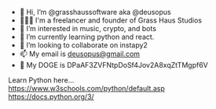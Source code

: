 - 👋 Hi, I’m @grasshaussoftware aka @deusopus
- 🦸🏼‍♂️ I'm a freelancer and founder of Grass Haus Studios
- 👀 I’m interested in music, crypto, and bots
- 🌱 I’m currently learning python and react.
- 💞️ I’m looking to collaborate on instapy2
- 📫 My email is deusopus@gmail.com
- 🐻 My DOGE is DPaAF3ZVFNtpDoSf4Jov2A8xqZtTMgpf6V

Learn Python here...<br/>
https://www.w3schools.com/python/default.asp<br/>
https://docs.python.org/3/

<!---
grasshaussoftware/grasshaussoftware is a ✨ special ✨ repository because its `README.md` (this file) appears on your GitHub profile.
You can click the Preview link to take a look at your changes.
--->

